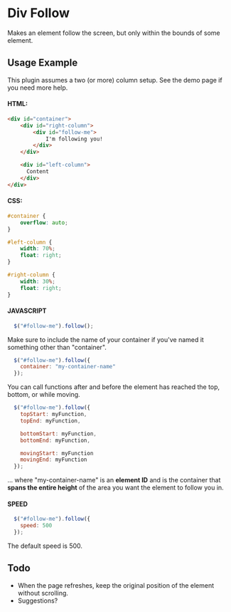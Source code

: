 Div Follow
===========

Makes an element follow the screen, but only within the bounds of some element.

Usage Example
----

This plugin assumes a two (or more) column setup. See the demo page if you need more help.

#### HTML:
```html
<div id="container">
    <div id="right-column">
        <div id="follow-me">
            I'm following you!
        </div>
    </div>

    <div id="left-column">
      Content
    </div>
</div>
```

#### CSS:
```css
#container {
    overflow: auto;
}

#left-column {
    width: 70%;
    float: right;
}

#right-column {
    width: 30%;
    float: right;
}
```

#### JAVASCRIPT
```javascript
  $("#follow-me").follow();
```

Make sure to include the name of your container if you've named it something other than "container".

```javascript
  $("#follow-me").follow({
    container: "my-container-name"
  });
```

You can call functions after and before the element has reached the top, bottom, or while moving.

```javascript
  $("#follow-me").follow({
    topStart: myFunction,
    topEnd: myFunction,

    bottomStart: myFunction,
    bottomEnd: myFunction,

    movingStart: myFunction
    movingEnd: myFunction
  });
```
... where "my-container-name" is an **element ID** and is the container that **spans the entire height** of the area you want the element to follow you in.

#### SPEED
```javascript
  $("#follow-me").follow({
    speed: 500
  });
```

The default speed is 500.

Todo
----
- When the page refreshes, keep the original position of the element without scrolling.
- Suggestions?